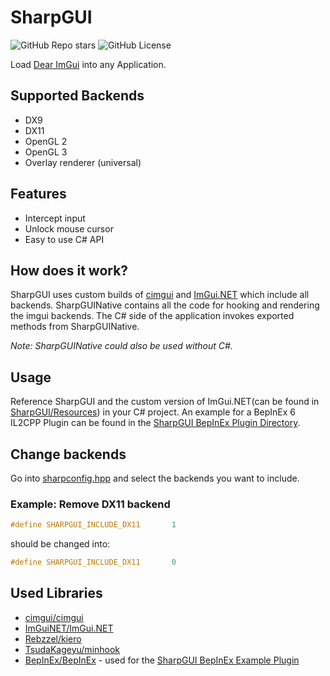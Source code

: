 # SharpGUI
![GitHub Repo stars](https://img.shields.io/github/stars/CodeName-Anti/SharpGUI?style=for-the-badge)
![GitHub License](https://img.shields.io/github/license/CodeName-Anti/SharpGUI?style=for-the-badge)

Load [Dear ImGui](https://github.com/ocornut/imgui) into any Application.

## Supported Backends
- DX9
- DX11
- OpenGL 2
- OpenGL 3
- Overlay renderer (universal)

## Features
- Intercept input
- Unlock mouse cursor
- Easy to use C# API

## How does it work?
SharpGUI uses custom builds of [cimgui](https://github.com/cimgui/cimgui) and [ImGui.NET](https://github.com/ImGuiNET/ImGui.NET) which include all backends. SharpGUINative contains all the code for hooking and rendering the imgui backends. The C# side of the application invokes exported methods from SharpGUINative.

*Note: SharpGUINative could also be used without C#.*

## Usage
Reference SharpGUI and the custom version of ImGui.NET(can be found in [SharpGUI/Resources](SharpGUI/Resources)) in your C# project. An example for a BepInEx 6 IL2CPP Plugin can be found in the [SharpGUI BepInEx Plugin Directory](SharpGUI%20BepInEx%20Plugin).

## Change backends
Go into [sharpconfig.hpp](SharpGUINative/sharpconfig.hpp) and select the backends you want to include.
### Example: Remove DX11 backend
```cpp
#define SHARPGUI_INCLUDE_DX11		1
```
should be changed into:
```cpp
#define SHARPGUI_INCLUDE_DX11		0
```

## Used Libraries
- [cimgui/cimgui](https://github.com/cimgui/cimgui)
- [ImGuiNET/ImGui.NET](https://github.com/ImGuiNET/ImGui.NET)
- [Rebzzel/kiero](https://github.com/Rebzzel/kiero)
- [TsudaKageyu/minhook](https://github.com/TsudaKageyu/minhook)
- [BepInEx/BepInEx](https://github.com/BepInEx/BepInEx) - used for the [SharpGUI BepInEx Example Plugin](/SharpGUI%20BepInEx%20Plugin)